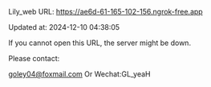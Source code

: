 Lily_web URL: https://ae6d-61-165-102-156.ngrok-free.app

Updated at: 2024-12-10 04:38:05

If you cannot open this URL, the server might be down.

Please contact: 

goley04@foxmail.com Or Wechat:GL_yeaH
